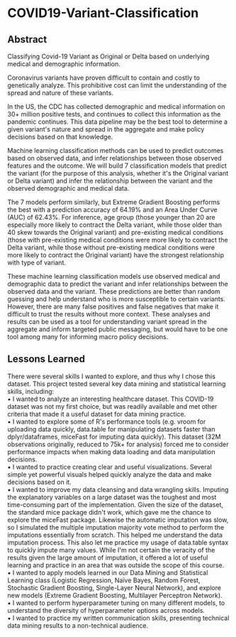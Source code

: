 # COVID19-Variant-Classification

## Abstract

Classifying Covid-19 Variant as Original or Delta based on underlying medical and demographic information.

Coronavirus variants have proven difficult to contain and costly to genetically analyze. This prohibitive
cost can limit the understanding of the spread and nature of these variants.

In the US, the CDC has collected demographic and medical information on 30+ million positive tests, and
continues to collect this information as the pandemic continues. This data pipeline may be the best tool
to determine a given variant's nature and spread in the aggregate and make policy decisions based on
that knowledge.

Machine learning classification methods can be used to predict outcomes based on observed data, and
infer relationships between those observed features and the outcome. We will build 7 classification
models that predict the variant (for the purpose of this analysis, whether it's the Original variant or Delta
variant) and infer the relationship between the variant and the observed demographic and medical data.

The 7 models perform similarly, but Extreme Gradient Boosting performs the best with a prediction
accuracy of 64.19% and an Area Under Curve (AUC) of 62.43%. For inference, age group (those younger
than 20 are especially more likely to contract the Delta variant, while those older than 40 skew towards
the Original variant) and pre-existing medical conditions (those with pre-existing medical conditions were
more likely to contract the Delta variant, while those without pre-existing medical conditions were more
likely to contract the Original variant) have the strongest relationship with type of variant.

These machine learning classification models use observed medical and demographic data to predict the
variant and infer relationships between the observed data and the variant. These predictions are better
than random guessing and help understand who is more susceptible to certain variants. However, there
are many false positives and false negatives that make it difficult to trust the results without more context.
These analyses and results can be used as a tool for understanding variant spread in the aggregate and
inform targeted public messaging, but would have to be one tool among many for informing macro policy
decisions.

## Lessons Learned

There were several skills I wanted to explore, and thus why I chose this dataset. This project tested several
key data mining and statistical learning skills, including:  
▪ I wanted to analyze an interesting healthcare dataset. This COVID-19 dataset was not my first
choice, but was readily available and met other criteria that made it a useful dataset for data
mining practice.  
▪ I wanted to explore some of R's performance tools (e.g. vroom for uploading data quickly,
data.table for manipulating datasets faster than dplyr/dataframes, miceFast for imputing data
quickly). This dataset (32M observations originally, reduced to 75k+ for analysis) forced me to
consider performance impacts when making data loading and data manipulation decisions.  
▪ I wanted to practice creating clear and useful visualizations. Several simple yet powerful visuals
helped quickly analyze the data and make decisions based on it.  
▪ I wanted to improve my data cleansing and data wrangling skills. Imputing the explanatory
variables on a large dataset was the toughest and most time-consuming part of the
implementation. Given the size of the dataset, the standard mice package didn't work, which gave
me the chance to explore the miceFast package. Likewise the automatic imputation was slow, so
I simulated the multiple imputation majority vote method to perform the imputations essentially
from scratch. This helped me understand the data imputation process. This also let me practice
my usage of data.table syntax to quickly impute many values. While I'm not certain the veracity
of the results given the large amount of imputation, it offered a lot of useful learning and practice
in an area that was outside the scope of this course.  
▪ I wanted to apply models learned in our Data Mining and Statistical Learning class (Logistic Regression, Naïve Bayes, Random Forest,
Stochastic Gradient Boosting, Single-Layer Neural Network), and explore new models (Extreme
Gradient Boosting, Multilayer Perceptron Network).  
▪ I wanted to perform hyperparameter tuning on many different models, to understand the
diversity of hyperparameter options across models.  
▪ I wanted to practice my written communication skills, presenting technical data mining results to
a non-technical audience.
